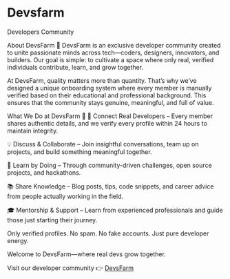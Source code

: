 # Devsfarm
Developers Community 

About DevsFarm 🌱
DevsFarm is an exclusive developer community created to unite passionate minds across tech—coders, designers, innovators, and builders. Our goal is simple: to cultivate a space where only real, verified individuals contribute, learn, and grow together.

At DevsFarm, quality matters more than quantity. That’s why we’ve designed a unique onboarding system where every member is manually verified based on their educational and professional background. This ensures that the community stays genuine, meaningful, and full of value.

What We Do at DevsFarm 🌾
 🤝 Connect Real Developers – Every member shares authentic details, and we verify every profile within 24 hours to maintain integrity.

 💡 Discuss & Collaborate – Join insightful conversations, team up on projects, and build something meaningful together.

 🚀 Learn by Doing – Through community-driven challenges, open source projects, and hackathons.

 📚 Share Knowledge – Blog posts, tips, code snippets, and career advice from people actually working in the field.

 🎓 Mentorship & Support – Learn from experienced professionals and guide those just starting their journey.

Only verified profiles. No spam. No fake accounts. Just pure developer energy.

Welcome to DevsFarm—where real devs grow together.


Visit our developer community 👉 [DevsFarm](https://devsfarm.netlify.app/)
